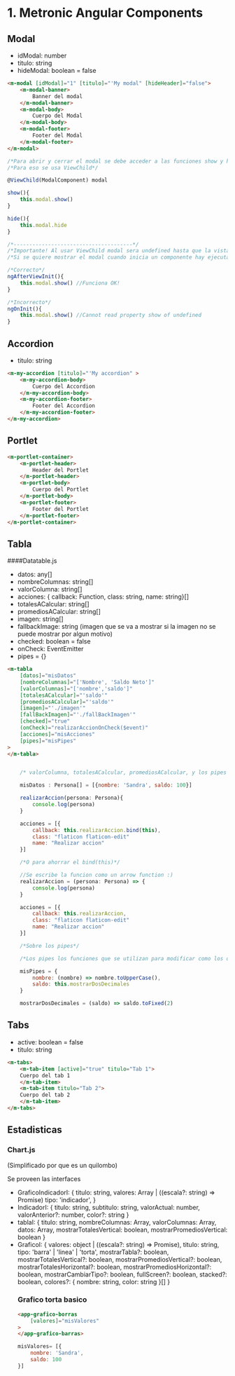 # 1. Metronic Angular Components


## Modal

* idModal: number
* titulo: string
* hideModal: boolean = false

```html
<m-modal [idModal]="1" [titulo]="'My modal" [hideHeader]="false">
    <m-modal-banner>
        Banner del modal
    </m-modal-banner>
    <m-modal-body>
        Cuerpo del Modal
    </m-modal-body>
    <m-modal-footer>
        Footer del Modal
    </m-modal-footer>
</m-modal>
```

```javascript
/*Para abrir y cerrar el modal se debe acceder a las funciones show y hide.*/
/*Para eso se usa ViewChild*/

@ViewChild(ModalComponent) modal

show(){
    this.modal.show()
}

hide(){
    this.modal.hide
}

/*--------------------------------------*/
/*Importante! Al usar ViewChild modal sera undefined hasta que la vista se termine de renderizar*/
/*Si se quiere mostrar el modal cuando inicia un componente hay ejecutar show dentro del afterViewInit*/

/*Correcto*/
ngAfterViewInit(){
    this.modal.show() //Funciona OK!
}

/*Incorrecto*/
ngOnInit(){
    this.modal.show() //Cannot read property show of undefined
}

```

## Accordion

* titulo: string

```html
<m-my-accordion [titulo]="'My accordion" >
    <m-my-accordion-body>
        Cuerpo del Accordion
    </m-my-accordion-body>
    <m-my-accordion-footer>
        Footer del Accordion
    </m-my-accordion-footer>
</m-my-accordion>
```

## Portlet

```html
<m-portlet-container>
    <m-portlet-header>
        Header del Portlet
    </m-portlet-header>
    <m-portlet-body>
        Cuerpo del Portlet
    </m-portlet-body>
    <m-portlet-footer>
        Footer del Portlet
    </m-portlet-footer>
</m-portlet-container>
```

## Tabla 
####Datatable.js

* datos: any[]
* nombreColumnas: string[]
* valorColumna: string[]
* acciones: { callback: Function, class: string, name: string}[]
* totalesACalcular: string[]
* promediosACalcular: string[]
* imagen: string[]
* fallbackImage: string (imagen que se va a mostrar si la imagen no se puede mostrar por algun motivo)
* checked: boolean = false
* onCheck: EventEmitter
* pipes = {}

```html
<m-tabla
    [datos]="misDatos"
    [nombreColumnas]="['Nombre', 'Saldo Neto']"
    [valorColumnas]="['nombre','saldo']"
    [totalesACalcular]="'saldo'"
    [promediosACalcular]="'saldo'"
    [imagen]="'./imagen'"
    [fallBackImagen]="'./fallBackImagen'"
    [checked]="true"
    (onCheck)="realizarAccionOnCheck($event)"
    [acciones]="misAcciones"
    [pipes]="misPipes"
>
</m-tabla>
```

```javascript

    /* valorColumna, totalesACalcular, promediosACalcular, y los pipes hacen referencia a las claves de los objetos que se envian al componeneste por el input datos*/

    misDatos : Persona[] = [{nombre: 'Sandra', saldo: 100}]

    realizarAccion(persona: Persona){
        console.log(persona)
    }

    acciones = [{
        callback: this.realizarAccion.bind(this),
        class: "flaticon flaticon-edit"
        name: "Realizar accion"
    }]

    /*O para ahorrar el bind(this)*/

    //Se escribe la funcion como un arrow function :)
    realizarAccion = (persona: Persona) => {
        console.log(persona)
    }

    acciones = [{
        callback: this.realizarAccion,
        class: "flaticon flaticon-edit"
        name: "Realizar accion"
    }]

    /*Sobre los pipes*/

    /*Los pipes los funciones que se utilizan para modificar como los datos seran mostrados al usuario. No modifican los datos, solo se altera la forma en que se muestran por pantalla*/

    misPipes = {
        nombre: (nombre) => nombre.toUpperCase(),
        saldo: this.mostrarDosDecimales
    }

    mostrarDosDecimales = (saldo) => saldo.toFixed(2)
```


## Tabs

* active: boolean = false
* titulo: string

```html
<m-tabs>
    <m-tab-item [active]="true" titulo="Tab 1">
    Cuerpo del tab 1
    </m-tab-item>
    <m-tab-item titulo="Tab 2">
    Cuerpo del tab 2
    </m-tab-item>
</m-tabs>
```

## Estadisticas

### Chart.js

(Simplificado por que es un quilombo)

Se proveen las interfaces

* GraficoIndicadorI: {
    titulo: string,
    valores: Array<IndicadorI> | ((escala?: string) => Promise<IndicadorI>)
    tipo: 'indicador',
}
* IndicadorI: {
    titulo: string,
    subtitulo: string,
    valorActual: number,
    valorAnterior?: number,
    color?: string
}
* tablaI: {
    titulo: string,
    nombreColumnas: Array<string>,
    valorColumnas: Array<string>,
    datos: Array<any>,
    mostrarTotalesVertical: boolean,
    mostrarPromediosVertical: boolean
}
* GraficoI: {
    valores: object | ((escala?: string) => Promise<object>),
    titulo: string,
    tipo: 'barra' | 'linea' | 'torta',
    mostrarTabla?: boolean,
    mostrarTotalesVertical?: boolean,
    mostrarPromediosVertical?: boolean,
    mostrarTotalesHorizontal?: boolean,
    mostrarPromediosHorizontal?: boolean,
    mostrarCambiarTipo?: boolean,
    fullScreen?: boolean,
    stacked?: boolean,
    colores?: { nombre: string, color: string }[]
}

### Grafico torta basico

```html
<app-grafico-borras
    [valores]="misValores"
>   
</app-grafico-barras>
```

```javascript
misValores= [{
    nombre: 'Sandra',
    saldo: 100
}]
```
